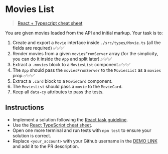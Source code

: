 # Movies List

> [React + Typescript cheat sheet](https://mate-academy.github.io/fe-program/js/extra/react-typescript)

You are given movies loaded from the API and initial markup. Your task is to:

1. Create and export a `Movie` interface inside `./src/types/Movie.ts` (all the fields are required) ✅✅✅
1. Render movies from a given `moviesFromServer` array (for the simplicity, you can do it inside the `App` and split later).✅✅✅
1. Extract a `.movies` block to a `MoviesList` component.✅✅✅
1. The `App` should pass the `moviesFromServer` to the `MoviesList` as a `movies` prop.✅✅✅
1. Extract a `.card` block to a `MovieCard` component.
1. The `MoviesList` should pass a `movie` to the `MovieCard`.
1. Keep all `data-cy` attributes to pass the tests.

## Instructions
- Implement a solution following the [React task guideline](https://github.com/mate-academy/react_task-guideline#react-tasks-guideline).
- Use the [React TypeScript cheat sheet](https://mate-academy.github.io/fe-program/js/extra/react-typescript).
- Open one more terminal and run tests with `npm test` to ensure your solution is correct.
- Replace `<your_account>` with your Github username in the [DEMO LINK](https://<your_account>.github.io/react_movies-list/) and add it to the PR description.
